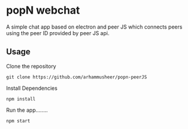 
# popN webchat
A simple chat app based on electron and peer JS which connects peers using the peer ID provided by peer JS api. 

## Usage
Clone the repository

`git clone https://github.com/arhammusheer/popn-peerJS`

Install Dependencies

`npm install`

Run the app........

`npm start`
